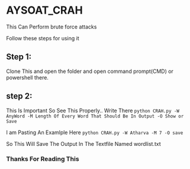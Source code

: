 # AYSOAT_CRAH
This Can Perform brute force attacks

Follow these steps for using it

## Step 1:
Clone This and open the folder and open command prompt(CMD)
or powershell there.
## step 2:
This Is Important So See This Properly..
Write There ```python CRAH.py -W AnyWord -M Length Of Every Word That Should Be In Output -O Show or Save```

I am Pasting An Examlple Here ```python CRAH.py -W Atharva -M 7 -O save```

So This Will Save The Output In The Textfile Named wordlist.txt

### Thanks For Reading This
